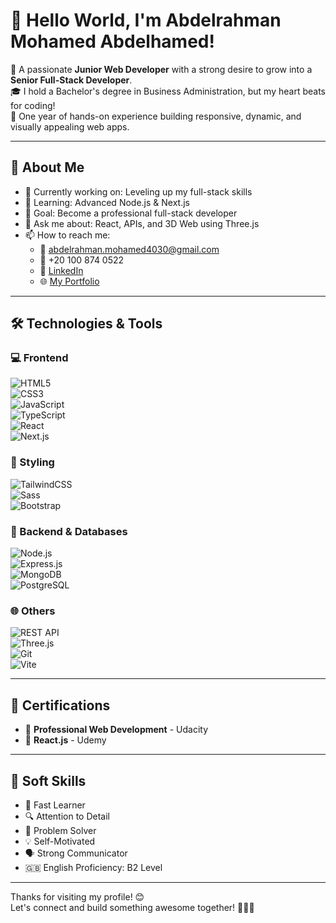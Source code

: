 # 👋 Hello World, I'm Abdelrahman Mohamed Abdelhamed!

🌟 A passionate **Junior Web Developer** with a strong desire to grow into a **Senior Full-Stack Developer**.  
🎓 I hold a Bachelor's degree in Business Administration, but my heart beats for coding!  
🚀 One year of hands-on experience building responsive, dynamic, and visually appealing web apps.

---

## 💼 About Me

- 🔭 Currently working on: Leveling up my full-stack skills  
- 🌱 Learning: Advanced Node.js & Next.js  
- 🎯 Goal: Become a professional full-stack developer  
- 💬 Ask me about: React, APIs, and 3D Web using Three.js  
- 📫 How to reach me:  
  - 📧 [abdelrahman.mohamed4030@gmail.com](mailto:abdelrahman.mohamed4030@gmail.com)  
  - 📱 +20 100 874 0522  
  - 💼 [LinkedIn](https://www.linkedin.com/in/abdelrahman-mohamed-soliman-705b7a20b/)  
  - 🌐 [My Portfolio](https://abdelrahman-portfolio-3d.netlify.app/)

---

## 🛠️ Technologies & Tools

### 💻 Frontend
![HTML5](https://img.shields.io/badge/HTML5-E34F26?style=flat-square&logo=html5&logoColor=white)  
![CSS3](https://img.shields.io/badge/CSS3-1572B6?style=flat-square&logo=css3&logoColor=white)  
![JavaScript](https://img.shields.io/badge/JavaScript-F7DF1E?style=flat-square&logo=javascript&logoColor=black)  
![TypeScript](https://img.shields.io/badge/TypeScript-3178C6?style=flat-square&logo=typescript&logoColor=white)  
![React](https://img.shields.io/badge/React-20232A?style=flat-square&logo=react&logoColor=61DAFB)  
![Next.js](https://img.shields.io/badge/Next.js-000000?style=flat-square&logo=nextdotjs&logoColor=white)

### 🎨 Styling
![TailwindCSS](https://img.shields.io/badge/Tailwind-06B6D4?style=flat-square&logo=tailwindcss&logoColor=white)  
![Sass](https://img.shields.io/badge/Sass-CC6699?style=flat-square&logo=sass&logoColor=white)  
![Bootstrap](https://img.shields.io/badge/Bootstrap-7952B3?style=flat-square&logo=bootstrap&logoColor=white)

### 🧠 Backend & Databases
![Node.js](https://img.shields.io/badge/Node.js-339933?style=flat-square&logo=nodedotjs&logoColor=white)  
![Express.js](https://img.shields.io/badge/Express.js-000000?style=flat-square&logo=express&logoColor=white)  
![MongoDB](https://img.shields.io/badge/MongoDB-47A248?style=flat-square&logo=mongodb&logoColor=white)  
![PostgreSQL](https://img.shields.io/badge/PostgreSQL-4169E1?style=flat-square&logo=postgresql&logoColor=white)

### 🌐 Others
![REST API](https://img.shields.io/badge/REST-API-FF6F00?style=flat-square)  
![Three.js](https://img.shields.io/badge/Three.js-000000?style=flat-square&logo=three.js&logoColor=white)  
![Git](https://img.shields.io/badge/Git-F05032?style=flat-square&logo=git&logoColor=white)  
![Vite](https://img.shields.io/badge/Vite-646CFF?style=flat-square&logo=vite&logoColor=white)

---

## 📜 Certifications

- 🥇 **Professional Web Development** - Udacity  
- 🥈 **React.js** - Udemy  

---

## 🧠 Soft Skills

- 🚀 Fast Learner  
- 🔍 Attention to Detail  
- 🧩 Problem Solver  
- 💡 Self-Motivated  
- 🗣️ Strong Communicator  
- 🇬🇧 English Proficiency: B2 Level  

---

Thanks for visiting my profile! 😊  
Let's connect and build something awesome together! 👨‍💻✨
